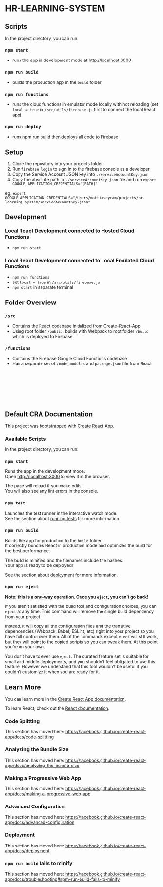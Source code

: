 # HR-LEARNING-SYSTEM

## Scripts
In the project directory, you can run:

### `npm start`

- runs the app in development mode at <http://localhost:3000>

### `npm run build` 

- builds the production app in the `build` folder

### `npm run functions` 

 - runs the cloud functions in emulator mode locally with hot reloading
(set `local = true` in `/src/utils/firebase.js` first to connect the local React app)

### `npm run deploy`

- runs npm run build then deploys all code to Firebase

## Setup

1. Clone the repository into your projects folder
2. Run `firebase login` to sign in to the firebase console as a developer
3. Copy the Service Account JSON key into `./serviceAccountKey.json`
4. Copy the absolute path to `./serviceAccountKey.json` file and run `export GOOGLE_APPLICATION_CREDENTIALS="[PATH]"` 

eg. `export GOOGLE_APPLICATION_CREDENTIALS="/Users/mattiaseyram/projects/hr-learning-system/serviceAccountKey.json"`

## Development

### Local React Development connected to Hosted Cloud Functions

- `npm run start`

### Local React Development connected to Local Emulated Cloud Functions

- `npm run functions`
- set `local = true` in `/src/utils/firebase.js`
- `npm start` in separate terminal

## Folder Overview

### `/src`

* Contains the React codebase initialized from Create-React-App
* Using root folder `/public`, builds with Webpack to root folder `/build` which is deployed to Firebase

### `/functions`

* Contains the Firebase Google Cloud Functions codebase
* Has a separate set of `/node_modules` and `package.json` file from React

<br><br><br><br><br><br>

## Default CRA Documentation

This project was bootstrapped with [Create React App](https://github.com/facebook/create-react-app).

### Available Scripts

In the project directory, you can run:

### `npm start`

Runs the app in the development mode.<br>
Open [http://localhost:3000](http://localhost:3000) to view it in the browser.

The page will reload if you make edits.<br>
You will also see any lint errors in the console.

### `npm test`

Launches the test runner in the interactive watch mode.<br>
See the section about [running tests](https://facebook.github.io/create-react-app/docs/running-tests) for more information.

### `npm run build`

Builds the app for production to the `build` folder.<br>
It correctly bundles React in production mode and optimizes the build for the best performance.

The build is minified and the filenames include the hashes.<br>
Your app is ready to be deployed!

See the section about [deployment](https://facebook.github.io/create-react-app/docs/deployment) for more information.

### `npm run eject`

**Note: this is a one-way operation. Once you `eject`, you can’t go back!**

If you aren’t satisfied with the build tool and configuration choices, you can `eject` at any time. This command will remove the single build dependency from your project.

Instead, it will copy all the configuration files and the transitive dependencies (Webpack, Babel, ESLint, etc) right into your project so you have full control over them. All of the commands except `eject` will still work, but they will point to the copied scripts so you can tweak them. At this point you’re on your own.

You don’t have to ever use `eject`. The curated feature set is suitable for small and middle deployments, and you shouldn’t feel obligated to use this feature. However we understand that this tool wouldn’t be useful if you couldn’t customize it when you are ready for it.

## Learn More

You can learn more in the [Create React App documentation](https://facebook.github.io/create-react-app/docs/getting-started).

To learn React, check out the [React documentation](https://reactjs.org/).

### Code Splitting

This section has moved here: https://facebook.github.io/create-react-app/docs/code-splitting

### Analyzing the Bundle Size

This section has moved here: https://facebook.github.io/create-react-app/docs/analyzing-the-bundle-size

### Making a Progressive Web App

This section has moved here: https://facebook.github.io/create-react-app/docs/making-a-progressive-web-app

### Advanced Configuration

This section has moved here: https://facebook.github.io/create-react-app/docs/advanced-configuration

### Deployment

This section has moved here: https://facebook.github.io/create-react-app/docs/deployment

### `npm run build` fails to minify

This section has moved here: https://facebook.github.io/create-react-app/docs/troubleshooting#npm-run-build-fails-to-minify
